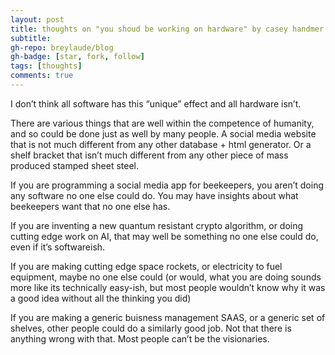 ```yaml
---
layout: post
title: thoughts on "you shoud be working on hardware" by casey handmer
subtitle: 
gh-repo: breylaude/blog
gh-badge: [star, fork, follow]
tags: [thoughts]
comments: true
---
```


I don’t think all software has this “unique” effect and all hardware isn’t.

There are various things that are well within the competence of humanity, and so could be done just as well by many people. A social media website that is not much different from any other database + html generator. Or a shelf bracket that isn’t much different from any other piece of mass produced stamped sheet steel.

If you are programming a social media app for beekeepers, you aren’t doing any software no one else could do. You may have insights about what beekeepers want that no one else has.

If you are inventing a new quantum resistant crypto algorithm, or doing cutting edge work on AI, that may well be something no one else could do, even if it’s softwareish.

If you are making cutting edge space rockets, or electricity to fuel equipment, maybe no one else could (or would, what you are doing sounds more like its technically easy-ish, but most people wouldn’t know why it was a good idea without all the thinking you did)

If you are making a generic buisness management SAAS, or a generic set of shelves, other people could do a similarly good job. Not that there is anything wrong with that. Most people can’t be the visionaries.
